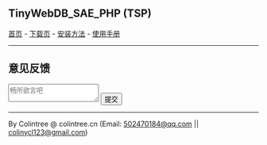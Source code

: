 <br>

## TinyWebDB_SAE_PHP (TSP)
[首页](/) - [下载页](下载页) - [安装方法](安装方法) - [使用手册](使用手册)
  
***
 
<title>Notepad</title>
<meta http-equiv="Content-Type" content="text/html; charset=UTF-8">
<link href="http://cdn.bootcss.com/alertify.js/0.3.11/alertify.default.min.css" rel="stylesheet">
<link href="http://cdn.bootcss.com/alertify.js/0.3.11/alertify.core.min.css" rel="stylesheet">
<script src="http://cdn.bootcss.com/jquery/3.2.1/jquery.min.js"></script>
<script src="http://cdn.bootcss.com/alertify.js/0.3.11/alertify.min.js"></script>
<script>
$(document).ready(function(){
	$('form').submit(function(){
		$.ajax({async:true, url:'http://colintreeDB.applinzi.com/php/tsp_feedback.php', method:'post', data:{'text':$('textarea').val()}})
		.done(function(response){if(response=='1'){alertify.success('保存成功');}else{alertify.error('保存失败');}})
		.fail(function(){alertify.error('保存失败');});
		return false;
	});
});
</script>

## 意见反馈

<form action="http://appextension.applinzi.com/php/.php" method="post">
	<textarea name="text" placeholder="畅所欲言吧"></textarea>
	<input type="submit" value="提交"/>
</form>
  
***
  
By Colintree @ colintree.cn (Email: 502470184@qq.com \|\| colinycl123@gmail.com)

<br>
